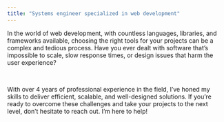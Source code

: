 ```yaml
---
title: "Systems engineer specialized in web development"
---
```


In the world of web development, with countless languages, libraries, and frameworks available, choosing the right tools for your projects can be a complex and tedious process. Have you ever dealt with software that’s impossible to scale, slow response times, or design issues that harm the user experience?

<br/>

With over 4 years of professional experience in the field, I’ve honed my skills to deliver efficient, scalable, and well-designed solutions. If you’re ready to overcome these challenges and take your projects to the next level, don’t hesitate to reach out. I’m here to help!